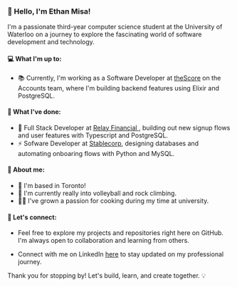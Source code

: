 ### 👋 Hello, I'm Ethan Misa!

I'm a passionate third-year computer science student at the University of Waterloo on a journey to explore the fascinating world of software development and technology.

#### 💻 What I'm up to:

- 📚 Currently, I'm working as a Software Developer at [theScore](https://www.thescore.com/) on the Accounts team, where I'm building backend features using Elixir and PostgreSQL.

#### 🔭 What I've done:

- 💸 Full Stack Developer at [Relay Financial
](https://relayfi.com/), building out new signup flows and user features with Typescript and PostgreSQL.
- ⚡ Sofware Developer at [Stablecorp](https://www.stablecorp.ca/), designing databases and automating onboaring flows with Python and MySQL.

#### 🧗 About me:

- 🍁 I'm based in Toronto!
- 🏐 I'm currently really into volleyball and rock climbing.
- 👨‍🍳 I've grown a passion for cooking during my time at university.
  
#### 🚀 Let's connect:

- Feel free to explore my projects and repositories right here on GitHub. I'm always open to collaboration and learning from others.

- Connect with me on LinkedIn [here](https://www.linkedin.com/in/ethanmisa/) to stay updated on my professional journey.

Thank you for stopping by! Let's build, learn, and create together. 💡

<!--
**EthanMisa/ethanmisa** is a ✨ _special_ ✨ repository because its `README.md` (this file) appears on your GitHub profile.

Here are some ideas to get you started:

- 🔭 I’m currently working on ...
- 🌱 I’m currently learning ...
- 👯 I’m looking to collaborate on ...
- 🤔 I’m looking for help with ...
- 💬 Ask me about ...
- 📫 How to reach me: ...
- 😄 Pronouns: ...
- ⚡ Fun fact: ...
-->
